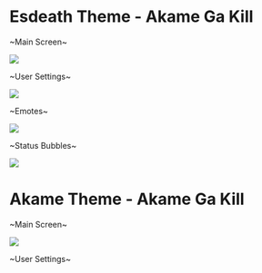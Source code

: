 # Esdeath Theme - Akame Ga Kill
~Main Screen~

<img src="http://i.imgur.com/wrgmZvv.jpg"/>

~User Settings~

<img src="http://i.imgur.com/kmV3plU.jpg"/>

~Emotes~

<img src="http://i.imgur.com/eJoNsmY.png"/>

~Status Bubbles~

<img src="http://i.imgur.com/lHlb6eM.gif"/>

# Akame Theme - Akame Ga Kill
~Main Screen~

<img src="http://i.imgur.com/lHlb6eM.gif"/>

~User Settings~
